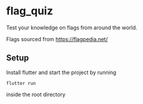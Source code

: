 # flag_quiz

Test your knowledge on flags from around the world.

Flags sourced from https://flagpedia.net/

## Setup
Install flutter and start the project by running
```
flutter run
```
inside the root directory
